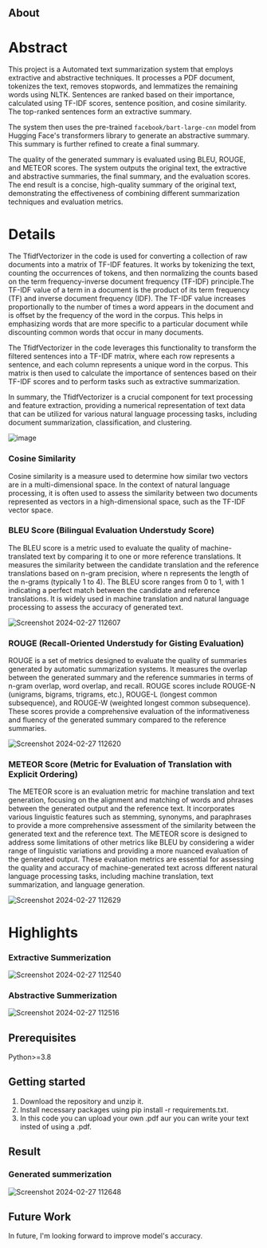 ## About

# Abstract
This project is a Automated text summarization system that employs extractive and abstractive techniques. It processes a PDF document, tokenizes the text, removes stopwords, and lemmatizes the remaining words using NLTK. Sentences are ranked based on their importance, calculated using TF-IDF scores, sentence position, and cosine similarity. The top-ranked sentences form an extractive summary.

The system then uses the pre-trained `facebook/bart-large-cnn` model from Hugging Face's transformers library to generate an abstractive summary. This summary is further refined to create a final summary.

The quality of the generated summary is evaluated using BLEU, ROUGE, and METEOR scores. The system outputs the original text, the extractive and abstractive summaries, the final summary, and the evaluation scores. The end result is a concise, high-quality summary of the original text, demonstrating the effectiveness of combining different summarization techniques and evaluation metrics.

# Details
The TfidfVectorizer in the code is used for converting a collection of raw documents into a matrix of TF-IDF features. It works by tokenizing the text, counting the occurrences of tokens, and then normalizing the counts based on the term frequency-inverse document frequency (TF-IDF) principle.The TF-IDF value of a term in a document is the product of its term frequency (TF) and inverse document frequency (IDF). The TF-IDF value increases proportionally to the number of times a word appears in the document and is offset by the frequency of the word in the corpus. This helps in emphasizing words that are more specific to a particular document while discounting common words that occur in many documents.

The TfidfVectorizer in the code leverages this functionality to transform the filtered sentences into a TF-IDF matrix, where each row represents a sentence, and each column represents a unique word in the corpus. This matrix is then used to calculate the importance of sentences based on their TF-IDF scores and to perform tasks such as extractive summarization.

In summary, the TfidfVectorizer is a crucial component for text processing and feature extraction, providing a numerical representation of text data that can be utilized for various natural language processing tasks, including document summarization, classification, and clustering.

![image](https://github.com/Akash8292/Automated-Text-Summarization/assets/97883391/37f112c8-7c45-4e49-ac8e-d50af434d89a)

### Cosine Similarity
Cosine similarity is a measure used to determine how similar two vectors are in a multi-dimensional space. In the context of natural language processing, it is often used to assess the similarity between two documents represented as vectors in a high-dimensional space, such as the TF-IDF vector space.

### BLEU Score (Bilingual Evaluation Understudy Score)
The BLEU score is a metric used to evaluate the quality of machine-translated text by comparing it to one or more reference translations. It measures the similarity between the candidate translation and the reference translations based on n-gram precision, where n represents the length of the n-grams (typically 1 to 4). The BLEU score ranges from 0 to 1, with 1 indicating a perfect match between the candidate and reference translations. It is widely used in machine translation and natural language processing to assess the accuracy of generated text.

![Screenshot 2024-02-27 112607](https://github.com/Akash8292/Automated-Text-Summarization/assets/97883391/4f5067f2-80fd-42e7-bbac-a2722b4a57dc)


### ROUGE (Recall-Oriented Understudy for Gisting Evaluation)
ROUGE is a set of metrics designed to evaluate the quality of summaries generated by automatic summarization systems. It measures the overlap between the generated summary and the reference summaries in terms of n-gram overlap, word overlap, and recall. ROUGE scores include ROUGE-N (unigrams, bigrams, trigrams, etc.), ROUGE-L (longest common subsequence), and ROUGE-W (weighted longest common subsequence). These scores provide a comprehensive evaluation of the informativeness and fluency of the generated summary compared to the reference summaries.

![Screenshot 2024-02-27 112620](https://github.com/Akash8292/Automated-Text-Summarization/assets/97883391/c89c7383-e8b7-4bcc-baad-019323b57b14)


### METEOR Score (Metric for Evaluation of Translation with Explicit Ordering)
The METEOR score is an evaluation metric for machine translation and text generation, focusing on the alignment and matching of words and phrases between the generated output and the reference text. It incorporates various linguistic features such as stemming, synonyms, and paraphrases to provide a more comprehensive assessment of the similarity between the generated text and the reference text. The METEOR score is designed to address some limitations of other metrics like BLEU by considering a wider range of linguistic variations and providing a more nuanced evaluation of the generated output.
These evaluation metrics are essential for assessing the quality and accuracy of machine-generated text across different natural language processing tasks, including machine translation, text summarization, and language generation.

![Screenshot 2024-02-27 112629](https://github.com/Akash8292/Automated-Text-Summarization/assets/97883391/43465793-316d-46ca-a2d7-b5bb2dd31743)


# Highlights

### Extractive Summerization 

![Screenshot 2024-02-27 112540](https://github.com/Akash8292/Automated-Text-Summarization/assets/97883391/831eaa2c-c35e-499c-b825-cd21582e634b)


### Abstractive Summerization 

![Screenshot 2024-02-27 112516](https://github.com/Akash8292/Automated-Text-Summarization/assets/97883391/e8b42772-333f-4e61-95c1-dcbc0aac6e7f)


## Prerequisites
Python>=3.8

## Getting started
1. Download the repository and unzip it.
2. Install necessary packages using pip install -r requirements.txt.
3. In this code you can upload your own .pdf aur you can write your text insted of using a .pdf.

## Result
### Generated summerization

![Screenshot 2024-02-27 112648](https://github.com/Akash8292/Automated-Text-Summarization/assets/97883391/db766445-6a3e-432c-a7de-efccfc0342f3)


## Future Work
In future, I'm looking forward to improve model's accuracy.
